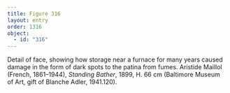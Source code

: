 ```yaml
---
title: Figure 316
layout: entry
order: 1316
object:
  - id: "316"
---
```


Detail of face, showing how storage near a furnace for many years caused damage in the form of dark spots to the patina from fumes. Aristide Maillol (French, 1861–1944), *Standing Bather*, 1899, H. 66 cm (Baltimore Museum of Art, gift of Blanche Adler, 1941.120).
